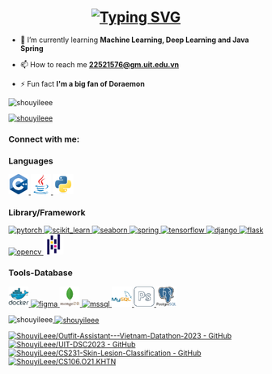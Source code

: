 <h1 align='center'>
    <a href="https://git.io/typing-svg"><img src="https://readme-typing-svg.demolab.com?font=Fira+Code&size=29&pause=1000&center=true&width=435&lines=Hey+there%2C+I'm+Truong;Welcome+to+my+profile" alt="Typing SVG" /></a>
  </h1>


- 🌱 I’m currently learning **Machine Learning, Deep Learning and Java Spring**

- 📫 How to reach me **22521576@gm.uit.edu.vn**

- ⚡ Fun fact **I'm a big fan of Doraemon**

<p align="left"> <img src="https://komarev.com/ghpvc/?username=shouyileee&label=Profile%20views&color=0e75b6&style=flat" alt="shouyileee" /> </p>

<p align="left"> <a href="https://github.com/ryo-ma/github-profile-trophy"><img src="https://github-profile-trophy.vercel.app/?username=shouyileee&show_icons=true&theme=dracula" alt="shouyileee" /></a> </p>

<h3 align="left">Connect with me:</h3>
<p align="left">
</p>

<h3 align="left">Languages</h3>
<p align="left"> 
<a href="https://www.w3schools.com/cpp/" target="_blank" rel="noreferrer"> <img src="https://raw.githubusercontent.com/devicons/devicon/master/icons/cplusplus/cplusplus-original.svg" alt="cplusplus" width="40" height="40"/> </a>
<a href="https://www.java.com" target="_blank" rel="noreferrer"> <img src="https://raw.githubusercontent.com/devicons/devicon/master/icons/java/java-original.svg" alt="java" width="40" height="40"/> </a>
</a> <a href="https://www.python.org" target="_blank" rel="noreferrer"> <img src="https://raw.githubusercontent.com/devicons/devicon/master/icons/python/python-original.svg" alt="python" width="40" height="40"/> </a>
</p>

<h3 align="left">Library/Framework</h3>
<p align="left"> 
<a href="https://pytorch.org/" target="_blank" rel="noreferrer"> <img src="https://www.vectorlogo.zone/logos/pytorch/pytorch-icon.svg" alt="pytorch" width="40" height="40"/> </a> <a href="https://scikit-learn.org/" target="_blank" rel="noreferrer"> <img src="https://upload.wikimedia.org/wikipedia/commons/0/05/Scikit_learn_logo_small.svg" alt="scikit_learn" width="40" height="40"/> </a> <a href="https://seaborn.pydata.org/" target="_blank" rel="noreferrer"> <img src="https://seaborn.pydata.org/_images/logo-mark-lightbg.svg" alt="seaborn" width="40" height="40"/> </a> <a href="https://spring.io/" target="_blank" rel="noreferrer"> <img src="https://www.vectorlogo.zone/logos/springio/springio-icon.svg" alt="spring" width="40" height="40"/> </a> <a href="https://www.tensorflow.org" target="_blank" rel="noreferrer"> <img src="https://www.vectorlogo.zone/logos/tensorflow/tensorflow-icon.svg" alt="tensorflow" width="40" height="40"/> </a> <a href="https://www.djangoproject.com/" target="_blank" rel="noreferrer"> <img src="https://cdn.worldvectorlogo.com/logos/django.svg" alt="django" width="40" height="40"/> </a> <a href="https://flask.palletsprojects.com/" target="_blank" rel="noreferrer"> <img src="https://www.vectorlogo.zone/logos/pocoo_flask/pocoo_flask-icon.svg" alt="flask" width="40" height="40"/> </a><a href="https://opencv.org/" target="_blank" rel="noreferrer"> <img src="https://www.vectorlogo.zone/logos/opencv/opencv-icon.svg" alt="opencv" width="40" height="40"/> </a> <a href="https://pandas.pydata.org/" target="_blank" rel="noreferrer"> <img src="https://raw.githubusercontent.com/devicons/devicon/2ae2a900d2f041da66e950e4d48052658d850630/icons/pandas/pandas-original.svg" alt="pandas" width="40" height="40"/> </a>
</p>

<h3 align="left">Tools-Database</h3>
<p align="left"> 
     

  <a href="https://www.docker.com/" target="_blank" rel="noreferrer"> <img src="https://raw.githubusercontent.com/devicons/devicon/master/icons/docker/docker-original-wordmark.svg" alt="docker" width="40" height="40"/> </a> <a href="https://www.figma.com/" target="_blank" rel="noreferrer"> <img src="https://www.vectorlogo.zone/logos/figma/figma-icon.svg" alt="figma" width="40" height="40"/> </a> <a href="https://www.mongodb.com/" target="_blank" rel="noreferrer"> <img src="https://raw.githubusercontent.com/devicons/devicon/master/icons/mongodb/mongodb-original-wordmark.svg" alt="mongodb" width="40" height="40"/> </a> <a href="https://www.microsoft.com/en-us/sql-server" target="_blank" rel="noreferrer"> <img src="https://www.svgrepo.com/show/303229/microsoft-sql-server-logo.svg" alt="mssql" width="40" height="40"/> </a> <a href="https://www.mysql.com/" target="_blank" rel="noreferrer"> <img src="https://raw.githubusercontent.com/devicons/devicon/master/icons/mysql/mysql-original-wordmark.svg" alt="mysql" width="40" height="40"/> </a>  <a href="https://www.photoshop.com/en" target="_blank" rel="noreferrer"> <img src="https://raw.githubusercontent.com/devicons/devicon/master/icons/photoshop/photoshop-line.svg" alt="photoshop" width="40" height="40"/> </a> <a href="https://www.postgresql.org" target="_blank" rel="noreferrer"> <img src="https://raw.githubusercontent.com/devicons/devicon/master/icons/postgresql/postgresql-original-wordmark.svg" alt="postgresql" width="40" height="40"/>   </p>

<p><img align="left" src="https://github-readme-stats.vercel.app/api/top-langs?username=shouyileee&show_icons=true&locale=en&layout=compact&theme=onedark" alt="shouyileee" /></p>

<p>&nbsp;<img align="center" src="https://github-readme-stats.vercel.app/api?username=shouyileee&show_icons=true&locale=en&theme=onedark" alt="shouyileee" /></p>



[![ShouyiLeee/Outfit-Assistant---Vietnam-Datathon-2023 - GitHub](https://github-readme-stats.vercel.app/api/pin/?username=ShouyiLeee&repo=Outfit-Assistant---Vietnam-Datathon-2023&theme=calm_pink)](https://github.com/ShouyiLeee/Outfit-Assistant---Vietnam-Datathon-2023)
[![ShouyiLeee/UIT-DSC2023 - GitHub](https://github-readme-stats.vercel.app/api/pin/?username=ShouyiLeee&repo=UIT-DSC2023&theme=calm_pink)](https://github.com/ShouyiLeee/UIT-DSC2023)
[![ShouyiLeee/CS231-Skin-Lesion-Classification - GitHub](https://github-readme-stats.vercel.app/api/pin/?username=ShouyiLeee&repo=CS231-Skin-Lesion-Classification&theme=calm_pink)](https://github.com/ShouyiLeee/CS231-Skin-Lesion-Classification)
[![ShouyiLeee/CS106.O21.KHTN](https://github-readme-stats.vercel.app/api/pin/?username=ShouyiLeee&repo=CS106.O21.KHTN&theme=calm_pink)](https://github.com/ShouyiLeee/CS106.O21.KHTN)

